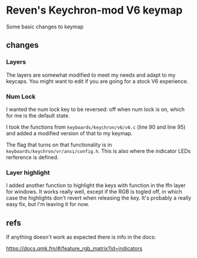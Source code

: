 # Reven's Keychron-mod V6 keymap

Some basic changes to keymap

## changes

### Layers
The layers are somewhat modified to meet my needs and adapt to my keycaps. You might want to edit if you are
going for a stock V6 experience.

### Num Lock
I wanted the num lock key to be reversed: off when num lock is on, which for me is the default state.

I took the functions from `keyboards/keychron/v6/v6.c` (line 90 and line 95) and added a modified version of that
to my keymap.

The flag that turns on that functionality is in `keyboards/keychron/vr/ansi/config.h`. This is also where the
indicator LEDs rerference is defined.

### Layer highlight
I added another function to highlight the keys with function in the ffn layer for windows. It works really well,
except if the RGB is togled off, in which case the highlights don't revert when releasing the key. It's probably
a really easy fix, but I'm leaving it for now.

## refs

If anything doesn't work as expected there is info in the docs:

https://docs.qmk.fm/#/feature_rgb_matrix?id=indicators



